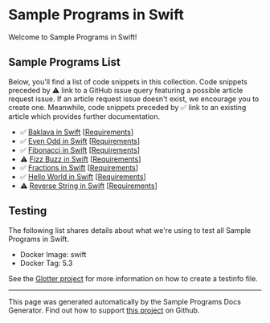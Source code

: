 # Sample Programs in Swift

Welcome to Sample Programs in Swift!

## Sample Programs List

Below, you'll find a list of code snippets in this collection. Code snippets preceded by :warning: link to a GitHub issue query featuring a possible article request issue. If an article request issue doesn't exist, we encourage you to create one. Meanwhile, code snippets preceded by :white_check_mark: link to an existing article which provides further documentation.

- :white_check_mark: [Baklava in Swift](https://sample-programs.therenegadecoder.com/projects/baklava/swift) [[Requirements](https://sample-programs.therenegadecoder.com/projects/baklava)]
- :white_check_mark: [Even Odd in Swift](https://sample-programs.therenegadecoder.com/projects/even-odd/swift) [[Requirements](https://sample-programs.therenegadecoder.com/projects/even-odd)]
- :white_check_mark: [Fibonacci in Swift](https://sample-programs.therenegadecoder.com/projects/fibonacci/swift) [[Requirements](https://sample-programs.therenegadecoder.com/projects/fibonacci)]
- :warning: [Fizz Buzz in Swift](https://sample-programs.therenegadecoder.com/projects/fizz-buzz/swift) [[Requirements](https://sample-programs.therenegadecoder.com/projects/fizz-buzz)]
- :white_check_mark: [Fractions in Swift](https://sample-programs.therenegadecoder.com/projects/fractions/swift) [[Requirements](https://sample-programs.therenegadecoder.com/projects/fractions)]
- :white_check_mark: [Hello World in Swift](https://sample-programs.therenegadecoder.com/projects/hello-world/swift) [[Requirements](https://sample-programs.therenegadecoder.com/projects/hello-world)]
- :warning: [Reverse String in Swift](https://sample-programs.therenegadecoder.com/projects/reverse-string/swift) [[Requirements](https://sample-programs.therenegadecoder.com/projects/reverse-string)]

## Testing

The following list shares details about what we're using to test all Sample Programs in Swift.

- Docker Image: swift
- Docker Tag: 5.3

See the [Glotter project](https://github.com/auroq/glotter) for more information on how to create a testinfo file.

---

This page was generated automatically by the Sample Programs Docs Generator. Find out how to support [this project](https://github.com/TheRenegadeCoder/sample-programs-docs-generator) on Github.